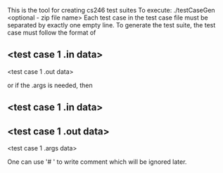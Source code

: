 This is the tool for creating cs246 test suites
To execute:
	./testCaseGen <file contains all test cases> <test suite name> <optional - zip file name>
Each test case in the test case file must be separated by exactly one empty line.
To generate the test suite, the test case must follow the format of

<test case 1 .in data>
------------------------
<test case 1 .out data>

or if the .args is needed, then

<test case 1 .in data>
------------------------
<test case 1 .out data>
------------------------
<test case 1 .args data>

One can use '# <comment>' to write comment which will be ignored later.
